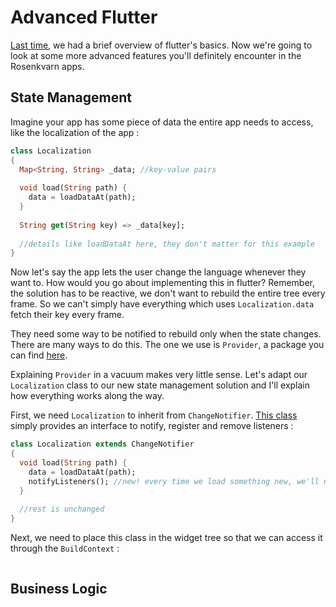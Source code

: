 # Advanced Flutter

[Last time](flutter_basics.md), we had a brief overview of flutter's basics. Now we're going to look at some more advanced features you'll definitely encounter in the Rosenkvarn apps.

## State Management

Imagine your app has some piece of data the entire app needs to access, like the localization of the app :

```dart
class Localization
{
  Map<String, String> _data; //key-value pairs
  
  void load(String path) {
    data = loadDataAt(path);
  }
  
  String get(String key) => _data[key];
  
  //details like loadDataAt here, they don't matter for this example
}
```

Now let's say the app lets the user change the language whenever they want to. How would you go about implementing this in flutter?
Remember, the solution has to be reactive, we don't want to rebuild the entire tree every frame. So we can't simply have everything which uses `Localization.data` fetch their key every frame. 

They need some way to be notified to rebuild only when the state changes. There are many ways to do this. The one we use is `Provider`, a package you can find [here](https://pub.dev/packages/provider).

Explaining `Provider` in a vacuum makes very little sense. Let's adapt our `Localization` class to our new state management solution and I'll explain how everything works along the way.

First, we need `Localization` to inherit from `ChangeNotifier`. [This class](https://api.flutter.dev/flutter/foundation/ChangeNotifier-class.html) simply provides an interface to notify, register and remove listeners :

```dart
class Localization extends ChangeNotifier
{
  void load(String path) {
    data = loadDataAt(path);
    notifyListeners(); //new! every time we load something new, we'll notify all our listeners
  }
  
  //rest is unchanged
}
```

Next, we need to place this class in the widget tree so that we can access it through the `BuildContext` :

```

```

## Business Logic
